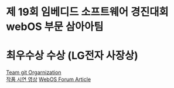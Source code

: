 # 제 19회 임베디드 소프트웨어 경진대회 webOS 부문 삼아아팀

# 최우수상 수상 (LG전자 사장상)


[Team git Orgarnization](https://github.com/ThreeAmericano)  
[작품 시연 영상](https://www.youtube.com/watch?v=ZO1fI2EKnug)
[WebOS Forum Article](https://www.webosose.org/blog/2022/02/08/vehicle-to-smart-home-solution/)
